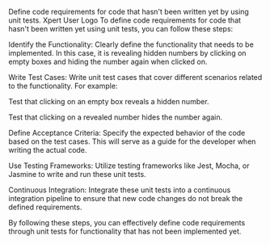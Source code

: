 Define code requirements for code that hasn't been written yet by using unit tests.
Xpert User Logo
To define code requirements for code that hasn't been written yet using unit tests, you can follow these steps:



Identify the Functionality: Clearly define the functionality that needs to be implemented. In this case, it is revealing hidden numbers by clicking on empty boxes and hiding the number again when clicked on.



Write Test Cases: Write unit test cases that cover different scenarios related to the functionality. For example:



Test that clicking on an empty box reveals a hidden number.

Test that clicking on a revealed number hides the number again.



Define Acceptance Criteria: Specify the expected behavior of the code based on the test cases. This will serve as a guide for the developer when writing the actual code.



Use Testing Frameworks: Utilize testing frameworks like Jest, Mocha, or Jasmine to write and run these unit tests.



Continuous Integration: Integrate these unit tests into a continuous integration pipeline to ensure that new code changes do not break the defined requirements.




By following these steps, you can effectively define code requirements through unit tests for functionality that has not been implemented yet.

